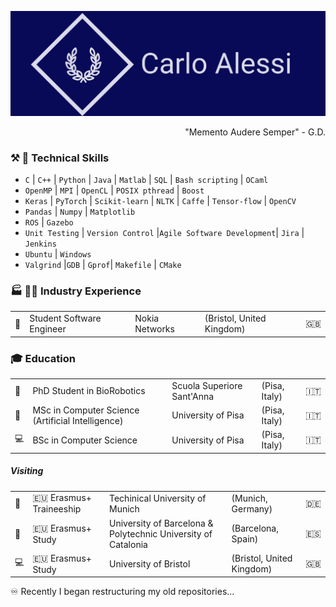 <p align="center">
  <a href="https://www.linkedin.com/in/carlo-alessi/">
  <img src="twitter_header_photo_1.png">
  </a>
</p>

<p align="right"> "Memento Audere Semper" - G.D. </p>

### :hammer_and_pick: :wrench: Technical Skills
- `C` | `C++` | `Python` | `Java` | `Matlab` | `SQL` | `Bash scripting` | `OCaml`
- `OpenMP` | `MPI` | `OpenCL` | `POSIX pthread` | `Boost` 
- `Keras` | `PyTorch` | `Scikit-learn` | `NLTK` | `Caffe` | `Tensor-flow` | `OpenCV`
- `Pandas` | `Numpy` | `Matplotlib`
- `ROS` | `Gazebo`
- `Unit Testing` | `Version Control` |`Agile Software Development`| `Jira` | `Jenkins`
- `Ubuntu` | `Windows`
- `Valgrind` |`GDB` | `Gprof`| `Makefile` | `CMake`

### :factory: :man_scientist:  Industry Experience
| | | | | |
|-|-|-|-|-|
| :satellite: | Student Software Engineer | Nokia Networks | (Bristol, United Kingdom) | :uk: |

### :mortar_board: Education 
| |                                                   |                            |               |   |
|-|---------------------------------------------------|----------------------------|---------------|---|
| :robot: | PhD Student in BioRobotics                        | Scuola Superiore Sant'Anna | (Pisa, Italy) | :it:  |
| :brain: | MSc in Computer Science (Artificial Intelligence) | University of Pisa         | (Pisa, Italy) | :it:  |
| :computer: | BSc in Computer Science                           | University of Pisa         | (Pisa, Italy) | :it:  |

##### Visiting
| |                                                   |                            |               |   |
|-|---------------------------------------------------|----------------------------|---------------|---|
| :robot: | :eu: Erasmus+ Traineeship  | Techinical University of Munich | (Munich, Germany) | :de:  |
| :brain: | :eu: Erasmus+ Study | University of Barcelona & Polytechnic University of Catalonia  | (Barcelona, Spain) | :es:  |
| :computer: | :eu: Erasmus+ Study      | University of Bristol        | (Bristol, United Kingdom) | :uk:  |


:infinity: Recently I began restructuring my old repositories...
